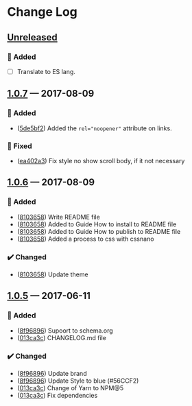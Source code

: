 # Change Log

## [Unreleased][]
### 🚀 Added
- [ ] Translate to ES lang.

## [1.0.7][] — 2017-08-09
### 🚀 Added
- ([5de5bf2][]) Added the `rel="noopener"` attribute on links.

### 🔧 Fixed
- ([ea402a3][]) Fix style no show scroll body, if it not necessary


## [1.0.6][] — 2017-08-09
### 🚀 Added
- ([8103658][]) Write README file
- ([8103658][]) Added to Guide How to install to README file
- ([8103658][]) Added to Guide How to publish to README file
- ([8103658][]) Added a process to css with cssnano

### ✔️ Changed
- ([8103658][]) Update theme


## [1.0.5][] — 2017-06-11
### 🚀 Added
- ([8f96896][]) Supoort to schema.org
- ([013ca3c][]) CHANGELOG.md file

### ✔️ Changed
- ([8f96896][]) Update brand
- ([8f96896][]) Update Style to blue (#56CCF2)
- ([013ca3c][]) Change of Yarn to NPM@5
- ([013ca3c][]) Fix dependencies

[013ca3c]: https://github.com/JonDotsoy/jondosoy-www/commit/013ca3c
[8f96896]: https://github.com/JonDotsoy/jondosoy-www/commit/8f96896
[8103658]: https://github.com/JonDotsoy/jondosoy-www/commit/8103658
[5de5bf2]: https://github.com/JonDotsoy/jondosoy-www/commit/5de5bf2
[ea402a3]: https://github.com/JonDotsoy/jondosoy-www/commit/ea402a3
[1.0.5]: https://github.com/JonDotsoy/JonDotsoy-www/compare/57e2902...v1.0.5
[1.0.6]: https://github.com/JonDotsoy/JonDotsoy-www/compare/v1.0.5...v1.0.6
[1.0.7]: https://github.com/JonDotsoy/JonDotsoy-www/compare/v1.0.6...v1.0.7
[Unreleased]: https://github.com/JonDotsoy/JonDotsoy-www/compare/v1.0.7...HEAD
